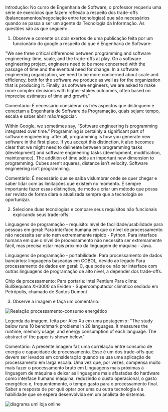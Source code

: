 Introdução: No curso de Engenharia de Software, o professor requeriu uma série de exercícios que fazem reflexão a respeito dos trade-offs (balanceamentos/negociação entre tecnologias) que são necessários quando se passa a ser um agente da Tecnologia da Informação. As questões são as que seguem:

1) Observe e comente os dois exertos de uma publicação feita por um funcionário do google a respeito do que é Engenharia de Software: 

"We see three critical differences between programming and software engineering: time, scale, and the trade-offs at play. On a software engineering project, engineers need to be more concerned with the passage of time and the eventual need for change. In a software engineering organization, we need to be more concerned about scale and efficiency, both for the software we produce as well as for the organization that is producing it. Finally, as software engineers, we are asked to make more complex decisions with higher-stakes outcomes, often based on imprecise estimates of time and growth."

Comentário: É necessário considerar os três aspectos que distinguem e conectam a Engenharia de Software da Programação, quais sejam: tempo, escala e saber abrir mão/negociar.

Within Google, we sometimes say, “Software engineering is programming integrated over time.” Programming is certainly a significant part of software engineering: after all, programming is how you generate new software in the first place. If you accept this distinction, it also becomes clear that we might need to delineate between programming tasks (development) and software engineering tasks (development, modification, maintenance). The addition of time adds an important new dimension to programming. Cubes aren’t squares, distance isn’t velocity. Software engineering isn’t programming.

Comentário: É necessário que se saiba vislumbrar onde se quer chegar e saber lidar com as limitações que existem no momento. É sempre importante fazer essas distinções, de modo a criar um método que possa ser revisto de forma clara e atualizada sempre que a tecnologia se oportunizar.

2) Selecione duas tecnologias e compare seus requisitos não funcionais explicando seus trade-offs:

Linguagens de programação - requisito: nível de facilidade/usabilidade para pessoas em geral:
    Para interface humana em que o nível de processamento não necessita ser alto nem extremamente rápido - Python. 
    Para interface humana em que o nível de processamento não necessita ser extremamente fácil, mas precisa estar mais próximo da linguagem de máquina - Java.

Linguagens de programação - portabilidade:
    Para processamento de dados bancários: linguagens baseadas em COBOL, devido ao legado
    Para processamento de dados em geral: C, que pode ou não ter interface com outras linguagens de programação de alto nível, a depender dos trade-offs.

Chip de processamento:
    Para portaria: Intel Pentium 
    Para clima: BullSequana XH3000 da Eviden - Supercomputador climático sediado em Petrópolis, chamado de Santos Dumont

3) Observe a imagem e faça um comentário:

![Realação processamento-consumo energético](https://github.com/user-attachments/assets/0c1c8816-ce8d-44aa-9d01-d908c8571dc2)

Legenda da imagem, feita por Alex Xu em uma postagem x: "The study below runs 10 benchmark problems in 28 languages. It measures the runtime, memory usage, and energy consumption of each language. The abstract of the paper is shown below."

Comentário: A presente imagem faz uma correlação entre consumo de energia e capacidade de processamento. Esse é um dos trade-offs que devem ser levados em consideração quando se usa uma aplicação de processamento em larga escala. Uma vez que, por vezes, compensa muito mais fazer o processamento bruto em Linguagens mais próximas à linguagem de máquina e deixar as linguagens mais afastadas do hardware como interface humano máquina, reduzindo o custo operacional, o gasto energético e, frequentemente, o tempo gasto para o processamento final. Saber a resposta de por quê optar por uma ou outra tecnologia é a habilidade que se espera desenvolvida em um analista de sistemas. 
    
![diagrama uml loja online](https://github.com/user-attachments/assets/53a57594-53dd-495a-9a64-d43d49f3177d)
